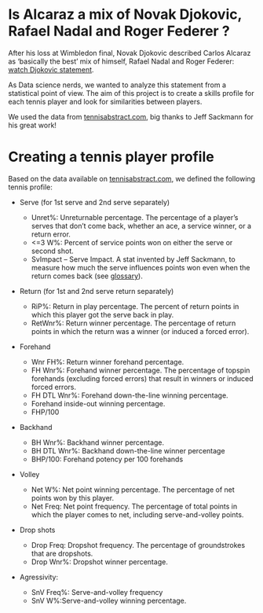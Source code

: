 # Is Alcaraz a mix of Novak Djokovic, Rafael Nadal and Roger Federer ? 

After his loss at Wimbledon final, Novak Djokovic described Carlos Alcaraz as ‘basically the best’ mix of himself, Rafael Nadal and Roger Federer: [watch Djokovic statement](https://www.youtube.com/shorts/Jx4dHZQzDV0). 

As Data science nerds, we wanted to analyze this statement from a statistical point of view. The aim of this project is 
to create a skills profile for each tennis player and look for similarities between players. 

We used the data from [tennisabstract.com](https://tennisabstract.com/), big thanks to Jeff Sackmann for his great work!

# Creating a tennis player profile

Based on the data available on [tennisabstract.com](https://tennisabstract.com/), we defined the following tennis profile:
- Serve (for 1st serve and 2nd serve separately)
    - Unret%:  Unreturnable percentage. The percentage of a player’s serves that don’t come back, whether an ace, a service winner, or a return error.
    - <=3 W%: Percent of service points won on either the serve or second shot.
    - SvImpact – Serve Impact. A stat invented by Jeff Sackmann, to measure how much the serve influences points won even when the return comes back (see [glossary](http://www.tennisabstract.com/blog/2019/08/17/match-charting-project-serve-stats-glossary/)).

- Return (for 1st and 2nd serve return separately)
    - RiP%: Return in play percentage. The percent of return points in which this player got the serve back in play.
    - RetWnr%: Return winner percentage. The percentage of return points in which the return was a winner (or induced a forced error).

- Forehand 
    - Wnr FH%: Return winner forehand percentage.
    - FH Wnr%: Forehand winner percentage. The percentage of topspin forehands (excluding forced errors) that result in winners or induced forced errors.
    - FH DTL Wnr%: Forehand down-the-line winning percentage.
    - Forehand inside-out winning percentage. 
    - FHP/100

- Backhand
    - BH Wnr%: Backhand winner percentage. 
    - BH DTL Wnr%: Backhand down-the-line winner percentage
    - BHP/100:  Forehand potency per 100 forehands

- Volley
    - Net W%: Net point winning percentage. The percentage of net points won by this player.
    - Net Freq: Net point frequency. The percentage of total points in which the player comes to net, including serve-and-volley points.

- Drop shots
    - Drop Freq: Dropshot frequency. The percentage of groundstrokes that are dropshots. 
    - Drop Wnr%: Dropshot winner percentage.

- Agressivity: 
    - SnV Freq%: Serve-and-volley frequency
    - SnV W%:Serve-and-volley winning percentage.

